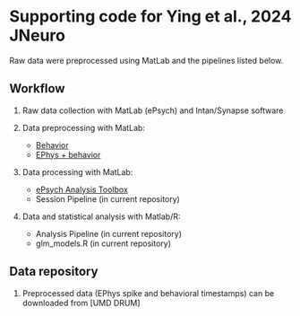 # Supporting code for Ying et al., 2024 JNeuro
Raw data were preprocessed using MatLab and the pipelines listed below.

## Workflow

1. Raw data collection with MatLab (ePsych) and Intan/Synapse software

2. Data preprocessing with MatLab:
    - [Behavior](https://github.com/caraslab/caraslab-behavior-analysis)
    - [EPhys + behavior](https://github.com/caraslab/caraslab-spikesortingKS2)

3. Data processing with MatLab:
    - [ePsych Analysis Toolbox](https://github.com/caraslab/epa)
    - Session Pipeline (in current repository)
4. Data and statistical analysis with Matlab/R:
    - Analysis Pipeline (in current repository)
    - glm_models.R (in current repository)

## Data repository
1. Preprocessed data (EPhys spike and behavioral timestamps) can be downloaded from [UMD DRUM]
